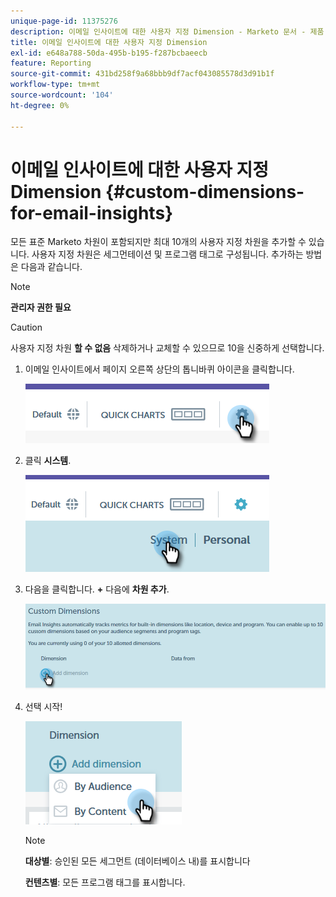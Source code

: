 ```yaml
---
unique-page-id: 11375276
description: 이메일 인사이트에 대한 사용자 지정 Dimension - Marketo 문서 - 제품 설명서
title: 이메일 인사이트에 대한 사용자 지정 Dimension
exl-id: e648a788-50da-495b-b195-f287bcbaeecb
feature: Reporting
source-git-commit: 431bd258f9a68bbb9df7acf043085578d3d91b1f
workflow-type: tm+mt
source-wordcount: '104'
ht-degree: 0%

---
```


# 이메일 인사이트에 대한 사용자 지정 Dimension {#custom-dimensions-for-email-insights}

모든 표준 Marketo 차원이 포함되지만 최대 10개의 사용자 지정 차원을 추가할 수 있습니다. 사용자 지정 차원은 세그먼테이션 및 프로그램 태그로 구성됩니다. 추가하는 방법은 다음과 같습니다.

>[!NOTE]
>
>**관리자 권한 필요**

>[!CAUTION]
>
>사용자 지정 차원 **할 수 없음** 삭제하거나 교체할 수 있으므로 10을 신중하게 선택합니다.

1. 이메일 인사이트에서 페이지 오른쪽 상단의 톱니바퀴 아이콘을 클릭합니다.

   ![](assets/cd1.png)

1. 클릭 **시스템**.

   ![](assets/cd2.png)

1. 다음을 클릭합니다. **+** 다음에 **차원 추가**.

   ![](assets/cd3.png)

1. 선택 시작!

   ![](assets/cd4.png)

   >[!NOTE]
   >
   >**대상별**: 승인된 모든 세그먼트 (데이터베이스 내)를 표시합니다
   >
   >**컨텐츠별**: 모든 프로그램 태그를 표시합니다.

